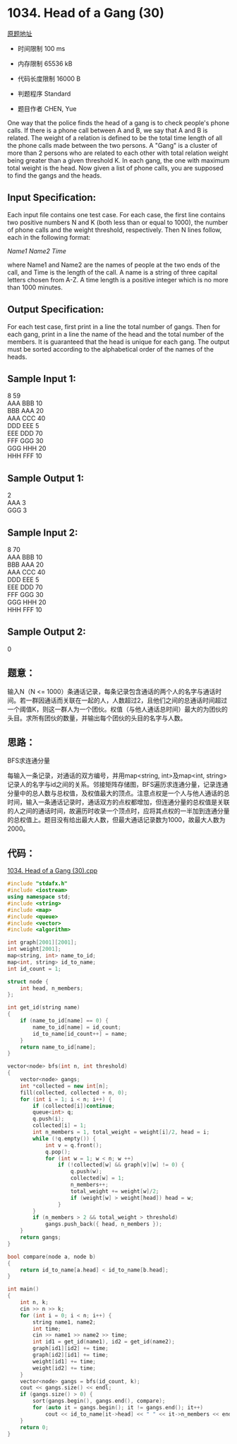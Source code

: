 # 1034. Head of a Gang (30)

[原题地址](https://www.patest.cn/contests/pat-a-practise/1034)

* 时间限制 100 ms



* 内存限制 65536 kB



* 代码长度限制 16000 B



* 判题程序 Standard 

* 题目作者 CHEN, Yue



One way that the police finds the head of a gang is to check people's phone calls. If there is a phone call between A and B, we say that A and B is related. The weight of a relation is defined to be the total time length of all the phone calls made between the two persons. A "Gang" is a cluster of more than 2 persons who are related to each other with total relation weight being greater than a given threshold K. In each gang, the one with maximum total weight is the head. Now given a list of phone calls, you are supposed to find the gangs and the heads.

## Input Specification: 

Each input file contains one test case. For each case, the first line contains two positive numbers N and K (both less than or equal to 1000), the number of phone calls and the weight threshold, respectively. Then N lines follow, each in the following format:

*Name1 Name2 Time*

where Name1 and Name2 are the names of people at the two ends of the call, and Time is the length of the call. A name is a string of three capital letters chosen from A-Z. A time length is a positive integer which is no more than 1000 minutes.

## Output Specification: 

For each test case, first print in a line the total number of gangs. Then for each gang, print in a line the name of the head and the total number of the members. It is guaranteed that the head is unique for each gang. The output must be sorted according to the alphabetical order of the names of the heads.

## Sample Input 1:  
8 59  
AAA BBB 10  
BBB AAA 20  
AAA CCC 40  
DDD EEE 5  
EEE DDD 70  
FFF GGG 30  
GGG HHH 20  
HHH FFF 10  

## Sample Output 1:  
2  
AAA 3  
GGG 3  

## Sample Input 2:  
8 70  
AAA BBB 10  
BBB AAA 20  
AAA CCC 40  
DDD EEE 5  
EEE DDD 70  
FFF GGG 30  
GGG HHH 20  
HHH FFF 10  

## Sample Output 2:  
0  

## 题意：

输入N（N <= 1000）条通话记录，每条记录包含通话的两个人的名字与通话时间。若一群因通话而关联在一起的人，人数超过2，且他们之间的总通话时间超过一个阈值K，则这一群人为一个团伙。权值（与他人通话总时间）最大的为团伙的头目。求所有团伙的数量，并输出每个团伙的头目的名字与人数。


## 思路：


BFS求连通分量

每输入一条记录，对通话的双方编号，并用map<string, int>及map<int, string>记录人的名字与id之间的关系。邻接矩阵存储图，BFS遍历求连通分量，记录连通分量中的总人数与总权值，及权值最大的顶点。注意点权是一个人与他人通话的总时间，输入一条通话记录时，通话双方的点权都增加，但连通分量的总权值是关联的人之间的通话时间，故遍历时收录一个顶点时，应将其点权的一半加到连通分量的总权值上。题目没有给出最大人数，但最大通话记录数为1000，故最大人数为2000。



## 代码：


[1034. Head of a Gang (30).cpp](https://github.com/jerrykcode/PAT-Advanced-Level-Practise/blob/master/PAT%20Advanced%20Level%20Practice/1034.%20Head%20of%20a%20Gang%20(30)/1034.%20Head%20of%20a%20Gang%20(30)_4.cpp)


```cpp
#include "stdafx.h"
#include <iostream>
using namespace std;
#include <string>
#include <map>
#include <queue>
#include <vector>
#include <algorithm>

int graph[2001][2001];
int weight[2001];
map<string, int> name_to_id;
map<int, string> id_to_name;
int id_count = 1;

struct node {
	int head, n_members;
};

int get_id(string name)
{
	if (name_to_id[name] == 0) {
		name_to_id[name] = id_count;
		id_to_name[id_count++] = name;
	}
	return name_to_id[name];
}

vector<node> bfs(int n, int threshold)
{
	vector<node> gangs;
	int *collected = new int[n];
	fill(collected, collected + n, 0);
	for (int i = 1; i < n; i++) {
		if (collected[i])continue;
		queue<int> q;
		q.push(i);
		collected[i] = 1;
		int n_members = 1, total_weight = weight[i]/2, head = i;
		while (!q.empty()) {
			int v = q.front();
			q.pop();
			for (int w = 1; w < n; w ++)
				if (!collected[w] && graph[v][w] != 0) {
					q.push(w);
					collected[w] = 1;
					n_members++;
					total_weight += weight[w]/2;
					if (weight[w] > weight[head]) head = w;
				}
		}
		if (n_members > 2 && total_weight > threshold) 
			gangs.push_back({ head, n_members });
	}
	return gangs;
}

bool compare(node a, node b)
{
	return id_to_name[a.head] < id_to_name[b.head];
}

int main()
{
	int n, k;
	cin >> n >> k;
	for (int i = 0; i < n; i++) {
		string name1, name2;
		int time;
		cin >> name1 >> name2 >> time;
		int id1 = get_id(name1), id2 = get_id(name2);
		graph[id1][id2] += time;
		graph[id2][id1] += time;
		weight[id1] += time;
		weight[id2] += time;
	}
	vector<node> gangs = bfs(id_count, k);
	cout << gangs.size() << endl;
	if (gangs.size() > 0) {
		sort(gangs.begin(), gangs.end(), compare);
		for (auto it = gangs.begin(); it != gangs.end(); it++) 
			cout << id_to_name[it->head] << " " << it->n_members << endl;
	}
    return 0;
}
```